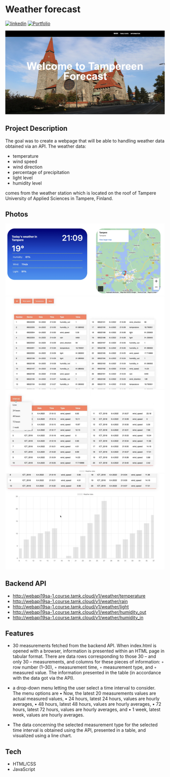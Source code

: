 # Weather forecast

[![linkedin](https://img.shields.io/badge/linkedin-0A66C2?style=for-the-badge&logo=linkedin&logoColor=white)](https://www.linkedin.com/in/antonkuch/)
[![Portfolio](https://img.shields.io/badge/portfolio-4285F4?style=for-the-badge&logo=google-chrome&logoColor=white)](https://anton-kucherenko.com)

![alt text](https://github.com/andevrrr/weather_forecast/blob/main/imagies/main_page.png?raw=true)

## Project Description

The goal was to create a webpage that will be able to handling weather data obtained via an API.
The weather data: 
- temperature
- wind speed 
- wind direction
- percentage of precipitation
- light level
- humidity level

comes from the weather station which is located on the roof of Tampere University of Applied Sciences in Tampere, Finland.

## Photos

![alt text](https://github.com/andevrrr/weather_forecast/blob/main/imagies/weather.png?raw=true)
![alt text](https://github.com/andevrrr/weather_forecast/blob/main/imagies/data.png?raw=true)
![alt text](https://github.com/andevrrr/weather_forecast/blob/main/imagies/data_intervals.png?raw=true)
![alt text](https://github.com/andevrrr/weather_forecast/blob/main/imagies/data_graph.png?raw=true)

## Backend API

- http://webapi19sa-1.course.tamk.cloud/v1/weather/temperature
- http://webapi19sa-1.course.tamk.cloud/v1/weather/rain
- http://webapi19sa-1.course.tamk.cloud/v1/weather/light
- http://webapi19sa-1.course.tamk.cloud/v1/weather/humidity_out
- http://webapi19sa-1.course.tamk.cloud/v1/weather/humidity_in

## Features

- 30 measurements fetched from the backend API. When index.html is opened with a browser, information is presented within an HTML page in tabular format. There are data rows corresponding to those 30 – and only 30 – measurements, and columns for these pieces of information:
◦ row number (1–30),
◦ measurement time,
◦ measurement type, and ◦ measured value.
The information presented in the table (in accordance with the data got via the API).

- a drop-down menu letting the user select a time interval to consider. The menu options are
• Now, the latest 20 measurements values are actual measured values,
• 24 hours, latest 24 hours, values are hourly averages,
• 48 hours, latest 48 hours, values are hourly averages,
• 72 hours, latest 72 hours, values are hourly averages, and
• 1 week, latest week, values are hourly averages.

- The data concerning the selected measurement type for the selected time interval is obtained using the API, presented in a table, and visualized using a line chart.

## Tech

- HTML/CSS
- JavaScript
